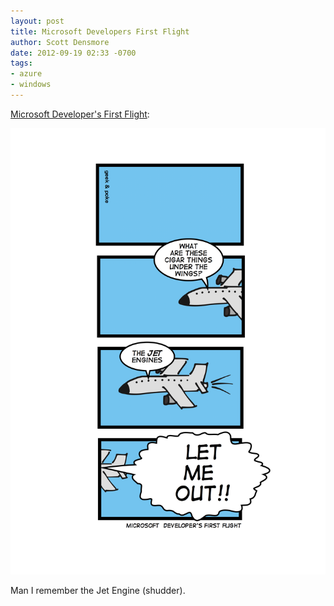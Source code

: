 ```yaml
---
layout: post
title: Microsoft Developers First Flight
author: Scott Densmore
date: 2012-09-19 02:33 -0700
tags:
- azure
- windows
---
```


[Microsoft Developer's First Flight](https://geek-and-poke.com/geekandpoke/2012/9/18/microsoft-developers-first-flight.html):

![Jet](/assets/img/jet.jpg)

Man I remember the Jet Engine (shudder).
